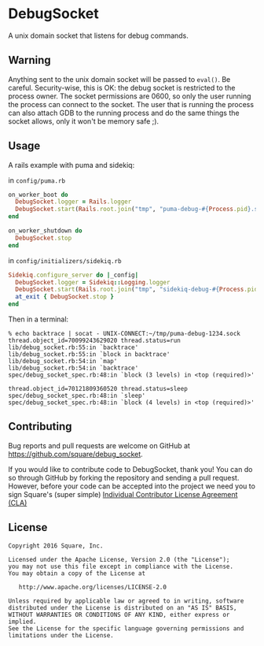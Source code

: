 # DebugSocket

A unix domain socket that listens for debug commands.


## Warning

Anything sent to the unix domain socket will be passed to `eval()`. Be careful.
Security-wise, this is OK: the debug socket is restricted to the process owner.
The socket permissions are 0600, so only the user running the process can
connect to the socket. The user that is running the process can also attach GDB
to the running process and do the same things the socket allows, only it won't
be memory safe ;).


## Usage

A rails example with puma and sidekiq:

in `config/puma.rb`

```ruby
on_worker_boot do
  DebugSocket.logger = Rails.logger
  DebugSocket.start(Rails.root.join("tmp", "puma-debug-#{Process.pid}.sock"))
end

on_worker_shutdown do
  DebugSocket.stop
end
```

in `config/initializers/sidekiq.rb`

```ruby
Sidekiq.configure_server do |_config|
  DebugSocket.logger = Sidekiq::Logging.logger
  DebugSocket.start(Rails.root.join("tmp", "sidekiq-debug-#{Process.pid}.sock"))
  at_exit { DebugSocket.stop }
end
```

Then in a terminal:

```
% echo backtrace | socat - UNIX-CONNECT:~/tmp/puma-debug-1234.sock
thread.object_id=70099243629020 thread.status=run
lib/debug_socket.rb:55:in `backtrace'
lib/debug_socket.rb:55:in `block in backtrace'
lib/debug_socket.rb:54:in `map'
lib/debug_socket.rb:54:in `backtrace'
spec/debug_socket_spec.rb:48:in `block (3 levels) in <top (required)>'

thread.object_id=70121809360520 thread.status=sleep
spec/debug_socket_spec.rb:48:in `sleep'
spec/debug_socket_spec.rb:48:in `block (4 levels) in <top (required)>'
```

## Contributing

Bug reports and pull requests are welcome on GitHub at https://github.com/square/debug_socket.

If you would like to contribute code to DebugSocket, thank you! You can do so
through GitHub by forking the repository and sending a pull request. However,
before your code can be accepted into the project we need you to sign Square's
(super simple) [Individual Contributor License Agreement
(CLA)](https://spreadsheets.google.com/spreadsheet/viewform?formkey=dDViT2xzUHAwRkI3X3k5Z0lQM091OGc6MQ&ndplr=1)

## License

    Copyright 2016 Square, Inc.

    Licensed under the Apache License, Version 2.0 (the "License");
    you may not use this file except in compliance with the License.
    You may obtain a copy of the License at

       http://www.apache.org/licenses/LICENSE-2.0

    Unless required by applicable law or agreed to in writing, software
    distributed under the License is distributed on an "AS IS" BASIS,
    WITHOUT WARRANTIES OR CONDITIONS OF ANY KIND, either express or implied.
    See the License for the specific language governing permissions and
    limitations under the License.
